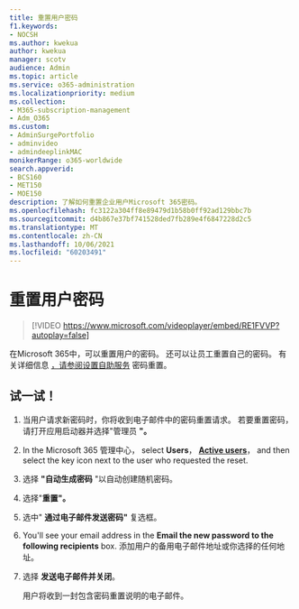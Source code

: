 ```yaml
---
title: 重置用户密码
f1.keywords:
- NOCSH
ms.author: kwekua
author: kwekua
manager: scotv
audience: Admin
ms.topic: article
ms.service: o365-administration
ms.localizationpriority: medium
ms.collection:
- M365-subscription-management
- Adm_O365
ms.custom:
- AdminSurgePortfolio
- adminvideo
- admindeeplinkMAC
monikerRange: o365-worldwide
search.appverid:
- BCS160
- MET150
- MOE150
description: 了解如何重置企业用户Microsoft 365密码。
ms.openlocfilehash: fc3122a304ff8e89479d1b58b0ff92ad129bbc7b
ms.sourcegitcommit: d4b867e37bf741528ded7fb289e4f6847228d2c5
ms.translationtype: MT
ms.contentlocale: zh-CN
ms.lasthandoff: 10/06/2021
ms.locfileid: "60203491"
---
```

# <a name="reset-passwords-for-your-users"></a>重置用户密码

> [!VIDEO https://www.microsoft.com/videoplayer/embed/RE1FVVP?autoplay=false]

在Microsoft 365中，可以重置用户的密码。 还可以让员工重置自己的密码。 有关详细信息 [，请参阅设置自助服务](set-up-self-serve-password-reset.md) 密码重置。

## <a name="try-it"></a>试一试！

1. 当用户请求新密码时，你将收到电子邮件中的密码重置请求。 若要重置密码，请打开应用启动器并选择"管理员 **"。**
1. In the Microsoft 365 管理中心， select **Users**， <a href="https://go.microsoft.com/fwlink/p/?linkid=834822" target="_blank">**Active users**</a>， and then select the key icon next to the user who requested the reset.
1. 选择 **"自动生成密码** "以自动创建随机密码。
1. 选择"**重置"。**
1. 选中" **通过电子邮件发送密码"** 复选框。
1. You'll see your email address in the **Email the new password to the following recipients** box. 添加用户的备用电子邮件地址或你选择的任何地址。
1. 选择 **发送电子邮件并关闭**。

    用户将收到一封包含密码重置说明的电子邮件。